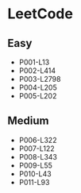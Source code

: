 # LeetCode

## Easy

- P001-L13
- P002-L414
- P003-L2798
- P004-L205
- P005-L202

## Medium

- P006-L322
- P007-L122
- P008-L343
- P009-L55
- P010-L43
- P011-L93
